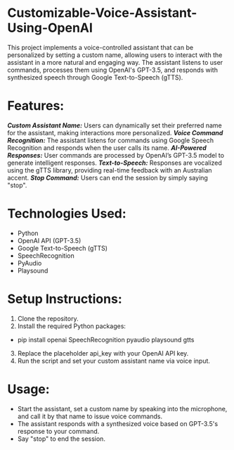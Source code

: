 # Customizable-Voice-Assistant-Using-OpenAI

This project implements a voice-controlled assistant that can be personalized by setting a custom name, allowing users to interact with the assistant in a more natural and engaging way. The assistant listens to user commands, processes them using OpenAI's GPT-3.5, and responds with synthesized speech through Google Text-to-Speech (gTTS).

# Features:

***Custom Assistant Name:*** Users can dynamically set their preferred name for the assistant, making interactions more personalized.
***Voice Command Recognition:*** The assistant listens for commands using Google Speech Recognition and responds when the user calls its name.
***AI-Powered Responses:*** User commands are processed by OpenAI’s GPT-3.5 model to generate intelligent responses.
***Text-to-Speech:*** Responses are vocalized using the gTTS library, providing real-time feedback with an Australian accent.
***Stop Command:*** Users can end the session by simply saying "stop".

# Technologies Used:

- Python
- OpenAI API (GPT-3.5)
- Google Text-to-Speech (gTTS)
- SpeechRecognition
- PyAudio
- Playsound

# Setup Instructions:

1. Clone the repository.
2. Install the required Python packages:

  - pip install openai SpeechRecognition pyaudio playsound gtts

3. Replace the placeholder api_key with your OpenAI API key.
4. Run the script and set your custom assistant name via voice input.

# Usage:

- Start the assistant, set a custom name by speaking into the microphone, and call it by that name to issue voice commands.
- The assistant responds with a synthesized voice based on GPT-3.5's response to your command.
- Say "stop" to end the session.

